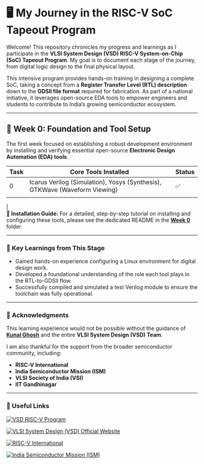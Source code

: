
# 🖥️ My Journey in the RISC-V SoC Tapeout Program

Welcome! This repository chronicles my progress and learnings as I participate in the **VLSI System Design (VSD) RISC-V System-on-Chip (SoC) Tapeout Program**. My goal is to document each stage of the journey, from digital logic design to the final physical layout.

This intensive program provides hands-on training in designing a complete SoC, taking a concept from a **Register Transfer Level (RTL) description** down to the **GDSII file format** required for fabrication. As part of a national initiative, it leverages open-source EDA tools to empower engineers and students to contribute to India’s growing semiconductor ecosystem.

---

## 📅 Week 0: Foundation and Tool Setup

The first week focused on establishing a robust development environment by installing and verifying essential open-source **Electronic Design Automation (EDA) tools**.

| Task | Core Tools Installed                                                       | Status |
| ---- | -------------------------------------------------------------------------- | ------ |
| 0    | Icarus Verilog (Simulation), Yosys (Synthesis), GTKWave (Waveform Viewing) | ✅      |
|      |
|       
**📝 Installation Guide:**
For a detailed, step-by-step tutorial on installing and configuring these tools, please see the dedicated README in the **[Week 0](https://github.com/jyothirganesh-0475/Jyothirganesh_K_RISC-V-SoC-VSD_Week_0/tree/main/Tool_Check_snapshots#readme)** folder.

---

### 🌟 Key Learnings from This Stage

* Gained hands-on experience configuring a Linux environment for digital design work.
* Developed a foundational understanding of the role each tool plays in the RTL-to-GDSII flow.
* Successfully compiled and simulated a test Verilog module to ensure the toolchain was fully operational.

---

### 🙏 Acknowledgments

This learning experience would not be possible without the guidance of **[Kunal Ghosh](https://github.com/kunalg123)** and the entire **VLSI System Design (VSD) Team**.

I am also thankful for the support from the broader semiconductor community, including:

* **RISC-V International**
* **India Semiconductor Mission (ISM)**
* **VLSI Society of India (VSI)**
* **IIT Gandhinagar**

---

### 🔗 Useful Links

[![VSD RISC-V Program](https://img.shields.io/badge/VSD%20RISC--V%20Program-5C4E9C?style=for-the-badge&logo=googledrive&logoColor=white)](https://www.vlsisystemdesign.com/)

[![VLSI System Design (VSD) Official Website](https://img.shields.io/badge/VLSI%20System%20Design-0052CC?style=for-the-badge&logo=python&logoColor=white)](https://www.vlsisystemdesign.com/)

[![RISC-V International](https://img.shields.io/badge/RISC--V%20International-274681?style=for-the-badge&logo=riscv&logoColor=white)](https://riscv.org/)

[![India Semiconductor Mission (ISM)](https://img.shields.io/badge/India%20Semiconductor%20Mission-F48C06?style=for-the-badge&logo=india&logoColor=white)](https://www.indiasemiconductormission.in/)
